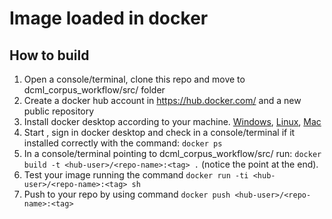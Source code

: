 # Image loaded in docker
## How to build
1. Open a console/terminal, clone this repo and move to dcml_corpus_workflow/src/ folder
2. Create a docker hub account in https://hub.docker.com/ and a new public repository
3. Install docker desktop according to your machine. [Windows](https://docs.docker.com/desktop/install/windows-install/), [Linux](https://docs.docker.com/desktop/install/linux-install/), [Mac](https://docs.docker.com/desktop/install/mac-install/)
4. Start , sign in docker desktop and check in a console/terminal if it installed correctly with the command: `docker ps`
5. In a console/terminal pointing to dcml_corpus_workflow/src/ run: `docker build -t <hub-user>/<repo-name>:<tag> .` (notice the point at the end).
6. Test your image running the command `docker run -ti <hub-user>/<repo-name>:<tag> sh`
7. Push to your repo by using command `docker push <hub-user>/<repo-name>:<tag>`
